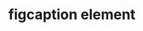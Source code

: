---
{
  "title": "figcaption element",
  "description": "",
  "category": "html",
  "keywords": "figcaption element",
  "last_test_date": "2019-01-21",
  "test_results_url": "https://a11ysupport.io/tech/html/figcaption_element",
  "test_url": "https://a11ysupport.io/tech/html/figcaption_element",
  "notes_by_num": {
    "1": "Didn't convey its role",
    "2": "Didn't convey the boundaries of the element"
  },
  "stats": {
    "jaws": {
      "chrome": {
        "92": "a #1 #2"
      },
      "edge": {
        "92": "a #1 #2"
      },
      "ie": {
        "11": "a #1 #2"
      },
      "firefox": {
        "69": "a #1 #2"
      }
    },
    "narrator": {
      "edge": {
        "44": "a #1 #2"
      }
    },
    "nvda": {
      "chrome": {
        "92": "a #1 #2"
      },
      "edge": {
        "92": "u"
      },
      "firefox": {
        "69": "a #1 #2"
      }
    },
    "orca": {
      "firefox": {
        "69": "a #1 #2"
      }
    },
    "talkback": {
      "and_chr": {
        "76": "a #1 #2"
      }
    },
    "vo_ios": {
      "ios_saf": {
        "12.4.1": "a #1 #2"
      }
    },
    "vo_macos": {
      "safari": {
        "12.1.2": "a #1 #2"
      }
    }
  },
  "links": {
    "WHATWG HTML spec for the figcaption element": "https://html.spec.whatwg.org/multipage/grouping-content.html#the-figcaption-element",
    "HTML AAM for the figcaption element": "https://w3c.github.io/html-aam/#el-figcaption"
  }
}
---